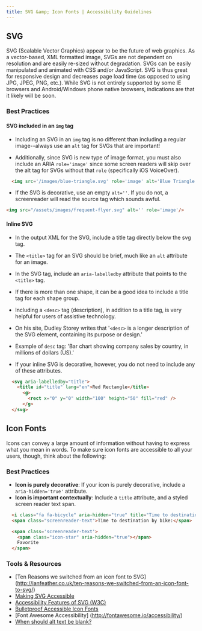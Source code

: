 ```yaml
---
title: SVG &amp; Icon Fonts | Accessibility Guidelines
---
```


## SVG

SVG (Scalable Vector Graphics) appear to be the future of web graphics. As a vector-based, XML formatted image, SVGs are not dependent on resolution and are easily re-sized without degradation.  SVGs can be easily manipulated and animated with CSS and/or JavaScript.  SVG is thus great for responsive design and decreases page load time (as opposed to using JPG, JPEG, PNG, etc.). While SVG is not entirely supported by some IE browsers and Android/Windows phone native browsers, indications are that it likely will be soon.

### Best Practices

#### SVG included in an `img` tag

* Including an SVG in an `img` tag is no different than including a regular image--always use an `alt` tag for SVGs that are important!

* Additionally, since SVG is new type of image format, you must also include an ARIA `role='image'` since some screen readers will skip over the alt tag for SVGs without that `role` (specifically iOS VoiceOver).

```html
  <img src='/images/blue-triangle.svg' role='image' alt='Blue Triangle'/>
```

* If the SVG is decorative, use an empty `alt=''`. If you do not, a screenreader will read the source tag which sounds awful.

```html
<img src="/assets/images/frequent-flyer.svg" alt='' role='image'/>
```

#### Inline SVG

* In the output XML for the SVG, include a title tag directly below the svg tag.

* The `<title>` tag for an SVG should be brief, much like an `alt` attribute for an image.

* In the SVG tag, include an `aria-labelledby` attribute that points to the `<title>` tag.

* If there is more than one shape, it can be a good idea to include a title tag for each shape group.

* Including a `<desc>` tag (description), in addition to a title tag, is very helpful for users of assistive technology.

* On his site, Dudley Storey writes that '`<desc>` is a longer description of the SVG element, containing its purpose or design.'

* Example of `desc` tag: 'Bar chart showing company sales by country, in millions of dollars (US).'

* If your inline SVG is decorative, however, you do not need to include any of these attributes.

```html
  <svg aria-labelledby="title">
    <title id="title" lang="en">Red Rectangle</title>
      <g>
        <rect x="0" y="0" width="100" height="50" fill="red" />
      </g>
  </svg>
```

<Live Example>

## Icon Fonts
Icons can convey a large amount of information without having to express what you mean in words. To make sure icon fonts are accessible to all your users, though, think about the following:

### Best Practices 
* **Icon is purely decorative**: If your icon is purely decorative, include a <code> aria-hidden='true'</code> attribute.
* **Icon is important contextually**: Include a <code>title</code> attribute, and a styled screen reader text span.

```html
  <i class="fa fa-bicycle" aria-hidden="true" title="Time to destination by bike"></i>
  <span class="screenreader-text">Time to destination by bike:</span>
```

```html
  <span class='screenreader-text'>
    <span class="icon-star" aria-hidden="true"></span>
    Favorite
  </span>
```

### Tools &amp; Resources

* [Ten Reasons we switched from an icon font to SVG] (http://ianfeather.co.uk/ten-reasons-we-switched-from-an-icon-font-to-svg/)
* [Making SVG Accessible](http://thenewcode.com/1026/Making-SVG-Accessible)
* [Accessibility Features of SVG (W3C)](https://www.w3.org/TR/SVG-access/)
* [Bulletproof Accessible Icon Fonts](https://www.filamentgroup.com/lab/bulletproof_icon_fonts.html)
* [Font Awesome Accessibility] (http://fontawesome.io/accessibility/)
* [When should alt text be blank?](http://osric.com/chris/accidental-developer/2012/01/when-should-alt-text-be-blank/)
